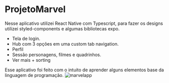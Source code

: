 ﻿# ProjetoMarvel

  Nesse aplicativo utilizei React Native com Typescript, para fazer os designs utilizei styled-components e algumas bibliotecas expo.

* Tela de login.
* Hub com 3 opções em uma custom tab navigation.
* Perfil
* Sessão personagens, filmes e quadrinhos.
* Ver mais + sorting

Esse aplicativo foi feito com o intuito de aprender alguns elementos base da linguagem de programação. 
![marvelapp](https://user-images.githubusercontent.com/115902268/216216768-9255159f-ec4a-40e8-83b3-731a0dfb39a6.png)
